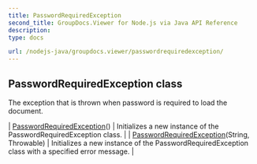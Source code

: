 ```yaml
---
title: PasswordRequiredException
second_title: GroupDocs.Viewer for Node.js via Java API Reference
description: 
type: docs

url: /nodejs-java/groupdocs.viewer/passwordrequiredexception/
---
```


## PasswordRequiredException class

 The exception that is thrown when password is required to load the document.
 
| [PasswordRequiredException](passwordrequiredexception)() | Initializes a new instance of the PasswordRequiredException class. |
| [PasswordRequiredException](passwordrequiredexception)(String, Throwable) | Initializes a new instance of the PasswordRequiredException class with a specified error message. |
